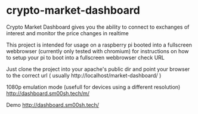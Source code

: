 # crypto-market-dashboard

Crypto Market Dashboard gives you the ability to connect to exchanges of interest and monitor the price changes in realtime


This project is intended for usage on a raspberry pi booted into a fullscreen webbrowser (currently only tested with chromium)
for instructions on how to setup your pi to boot into a fullscreen webbrowser check URL

Just clone the project into your apache's public dir and point your browser to the correct url ( usually http://localhost/market-dashboard/ )

1080p emulation mode (usefull for devices using a different resolution)
http://dashboard.sm00sh.tech/m/

Demo
http://dashboard.sm00sh.tech/
